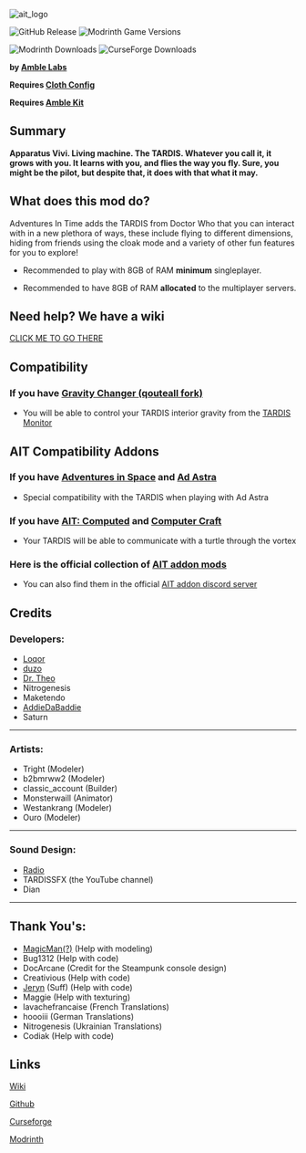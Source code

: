 ![ait_logo](https://github.com/amblelabs/ait/blob/main/src/main/resources/assets/ait_logo.png)

![GitHub Release](https://img.shields.io/github/v/release/amblelabs/ait?include_prereleases)
![Modrinth Game Versions](https://img.shields.io/modrinth/game-versions/ait?link=https%3A%2F%2Fmodrinth.com%2Fmod%2Fait%2Fversions)

![Modrinth Downloads](https://img.shields.io/modrinth/dt/ait?logo=modrinth&link=https%3A%2F%2Fmodrinth.com%2Fmod%2Fait)
![CurseForge Downloads](https://img.shields.io/curseforge/dt/856138?logo=curseforge&color=red&link=https%3A%2F%2Fwww.curseforge.com%2Fminecraft%2Fmc-mods%2Fadventures-in-time)


**by [Amble Labs](https://amblelabs.github.io)**

**Requires [Cloth Config](https://modrinth.com/mod/cloth-config)**

**Requires [Amble Kit](https://modrinth.com/mod/amblekit)**

## Summary
**Apparatus Vivi. Living machine. The TARDIS. Whatever you call it, it grows with you. It learns with you, and flies the way you fly. Sure, you might be the pilot, but despite that, it does with that what it may.**

## What does this mod do?
Adventures In Time adds the TARDIS from Doctor Who that you can interact with in a new plethora of ways, these include flying to different dimensions, hiding from friends using the cloak mode and a variety of other fun features for you to explore! 

- Recommended to play with 8GB of RAM **minimum** singleplayer.

- Recommended to have 8GB of RAM **allocated** to the multiplayer servers.

## Need help? We have a wiki

[CLICK ME TO GO THERE](https://amblelabs.github.io/ait-wiki/)


## Compatibility

### If you have [Gravity Changer (qouteall fork)](https://modrinth.com/mod/gravity-api-fork/versions)
- You will be able to control your TARDIS interior gravity from the [TARDIS Monitor](https://loqor.dev/ait/Monitor/)
  
## AIT Compatibility Addons

### If you have [Adventures in Space](https://github.com/DrTheodor/adventures-in-space) and [Ad Astra](https://modrinth.com/mod/ad-astra)
- Special compatibility with the TARDIS when playing with Ad Astra
  
### If you have [AIT: Computed](https://github.com/Duzos/aitcompute/tree/0.1.0.24-1.20.1-dev) and [Computer Craft](https://modrinth.com/mod/cc-tweaked)
- Your TARDIS will be able to communicate with a turtle through the vortex

### Here is the official collection of [AIT addon mods](https://modrinth.com/collection/eP9vTYE5)
- You can also find them in the official [AIT addon discord server](https://discord.gg/jz3mPsDEdT)

## Credits

### Developers:
- [Loqor](https://loqor.dev/)
- [duzo](https://duzo.is-a.dev/)
- [Dr. Theo](https://theo.is-a.dev/)
- Nitrogenesis
- Maketendo
- [AddieDaBaddie](https://github.com/Addi3/addie.info.io/wiki)
- Saturn

---

### Artists:
- Tright (Modeler)
- b2bmrww2 (Modeler)
- classic_account (Builder)
- Monsterwaill (Animator)
- Westankrang (Modeler)
- Ouro (Modeler)

---

### Sound Design:
- [Radio](https://im-radio.bandcamp.com/album/ait-mod-music-disc-drifting)
- TARDISSFX (the YouTube channel)
- Dian

---

## Thank You's:
- [MagicMan(?)](https://magicmaan.github.io/) (Help with modeling)
- Bug1312 (Help with code)
- DocArcane (Credit for the Steampunk console design)
- Creativious (Help with code)
- [Jeryn](https://craig.software) (Suff) (Help with code)
- Maggie (Help with texturing)
- lavachefrancaise (French Translations)
- hoooiii (German Translations)
- Nitrogenesis (Ukrainian Translations)
- Codiak (Help with code)


## Links
[Wiki](https://amblelabs.github.io/ait-wiki/)

[Github](https://github.com/amblelabs/ait/)

[Curseforge](https://www.curseforge.com/minecraft/mc-mods/adventures-in-time)

[Modrinth](https://modrinth.com/mod/ait)
